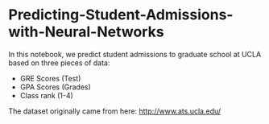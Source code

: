 # Predicting-Student-Admissions-with-Neural-Networks

In this notebook, we predict student admissions to graduate school at UCLA based on three pieces of data:

- GRE Scores (Test)
- GPA Scores (Grades)
- Class rank (1-4)

The dataset originally came from here: http://www.ats.ucla.edu/

